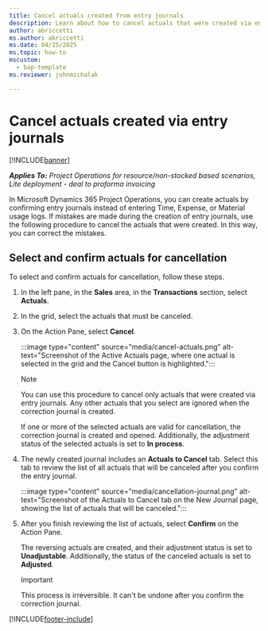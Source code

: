 ```yaml
---
title: Cancel actuals created from entry journals
description: Learn about how to cancel actuals that were created via entry journals in Microsoft Dynamics 365 Project Operations.
author: abriccetti
ms.author: abriccetti
ms.date: 04/25/2025
ms.topic: how-to
mscustom: 
  - bap-template
ms.reviewer: johnmichalak

---
```


# Cancel actuals created via entry journals

[!INCLUDE[banner](../includes/banner.md)]

_**Applies To:** Project Operations for resource/non-stocked based scenarios, Lite deployment - deal to proforma invoicing_

In Microsoft Dynamics 365 Project Operations, you can create actuals by confirming entry journals instead of entering Time, Expense, or Material usage logs. If mistakes are made during the creation of entry journals, use the following procedure to cancel the actuals that were created. In this way, you can correct the mistakes.

## Select and confirm actuals for cancellation

To select and confirm actuals for cancellation, follow these steps.

1. In the left pane, in the **Sales** area, in the **Transactions** section, select **Actuals**.
1. In the grid, select the actuals that must be canceled.
1. On the Action Pane, select **Cancel**.

    :::image type="content" source="media/cancel-actuals.png" alt-text="Screenshot of the Active Actuals page, where one actual is selected in the grid and the Cancel button is highlighted.":::

    > [!NOTE]
    > You can use this procedure to cancel only actuals that were created via entry journals. Any other actuals that you select are ignored when the correction journal is created.

     If one or more of the selected actuals are valid for cancellation, the correction journal is created and opened. Additionally, the adjustment status of the selected actuals is set to **In process**.

1. The newly created journal includes an **Actuals to Cancel** tab. Select this tab to review the list of all actuals that will be canceled after you confirm the entry journal.

    :::image type="content" source="media/cancellation-journal.png" alt-text="Screenshot of the Actuals to Cancel tab on the New Journal page, showing the list of actuals that will be canceled.":::

1. After you finish reviewing the list of actuals, select **Confirm** on the Action Pane.

    The reversing actuals are created, and their adjustment status is set to **Unadjustable**. Additionally, the status of the canceled actuals is set to **Adjusted**.

    > [!IMPORTANT]
    > This process is irreversible. It can't be undone after you confirm the correction journal.

[!INCLUDE[footer-include](../includes/footer-banner.md)]
